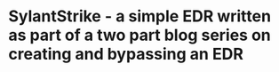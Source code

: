 # SylantStrike - a simple EDR written as part of a two part blog series on creating and bypassing an EDR

